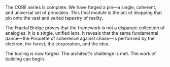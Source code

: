 The CORE series is complete. We have forged a pin—a single, coherent, and universal set of principles. This final module is the act of dropping that pin onto the vast and varied tapestry of reality.

The Fractal Bridge proves that the framework is not a disparate collection of analogies. It is a single, unified lens. It reveals that the same fundamental dance—the Pirouette of coherence against chaos—is performed by the electron, the forest, the corporation, and the idea.

The tooling is now forged. The architect's challenge is met. The work of building can begin.